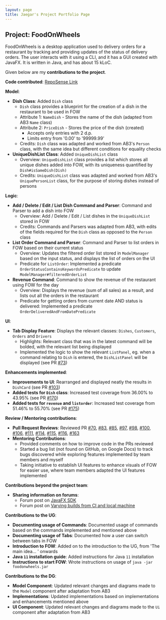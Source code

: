 ```yaml
---
layout: page
title: Jaegar's Project Portfolio Page
---
```


## Project: FoodOnWheels

FoodOnWheels is a desktop application used to delivery orders for a restaurant by tracking and providing updates of the status of delivery orders. The user interacts with it using a CLI, and it has a GUI created with JavaFX. It is written in Java, and has about 15 kLoC.

Given below are my **contributions to the project**.

**Code contributed**: [RepoSense Link](https://nus-cs2103-ay2122s2.github.io/tp-dashboard/?search=jaegarpoon&breakdown=true&sort=groupTitle&sortWithin=title&since=2022-02-18&timeframe=commit&mergegroup=&groupSelect=groupByRepos&checkedFileTypes=docs~functional-code~test-code~other)

**Model**:
* **Dish Class**: Added `Dish` class
  * `Dish` class provides a blueprint for the creation of a dish in the restaurant to be
  used in FOW
  * Attribute 1: `NameDish` - Stores the name of the dish (adapted from AB3 `Name` class)
  * Attribute 2: `PriceDish` - Stores the price of the dish (created) 
    * Accepts only entries with 2 d.p.
    * Limits entry from '0.00' to '99999.99'
  * Credits: `Dish` class was adapted and worked from AB3's `Person` class, with the same idea
  but different conditions for equality checks
* **UniqueDishList Class**: Added `UniqueDishList` class
  * Overview: `UniqueDishList` class provides a list which stores all unique dishes added into FOW,
  with its uniqueness quantified by `Dish#isSameDish(Dish)`
  * Credits: `UniqueDishList` class was adapted and worked from AB3's `UniquePersonList` class, for the
  purpose of storing dishes instead of persons

**Logic**:
* **Add / Delete / Edit / List Dish Command and Parser**: Command and Parser to add a dish into FOW
  * Overview: Add / Delete / Edit / List dishes in the `UniqueDishList` stored in FOW
  * Credits: Commands and Parsers was adapted from AB3, with edits of the fields required for the `Dish` class as opposed
  to the `Person` class
* **List Order Command and Parser**: Command and Parser to list orders in FOW based on their current status
  * Overview: Updates the filtered order list stored in `ModelManager` based on the input status,
  and displays the list of orders on the UI
  * Predicate for `ListOrder`: Implemented a predicate `OrderStatusContainsKeywordsPredicate` 
  to update `ModelManager#filteredOrderList`
* **Revenue Command**: Command to show the revenue of the restaurant using FOW for the day
  * Overview: Displays the revenue (sum of all sales) as a result, and lists out all the orders
  in the restaurant
  * Predicate for getting orders from current date AND status is delivered: Implemented a predicate
  `OrderDeliveredAndFromDatePredicate`
    
**UI**:
* **Tab Display Feature**: Displays the relevant classes: `Dishes`, `Customers`, `Orders` and `Drivers`
  * Highlights: Relevant class that was in the latest command will be bolded, with the relevant list being
    displayed
  * Implemented the logic to show the relevant `ListPanel`, eg. when a command relating to `Dish` is 
  entered, the `DishListPanel` will be displayed (see PR [\#73](https://github.com/AY2122S2-CS2103-F10-2/tp/pull/73))

**Enhancements implemented**:
* **Improvements to UI**: Rearranged and displayed neatly the results in `DishCard` (see PR [\#103](https://github.com/AY2122S2-CS2103-F10-2/tp/pull/103))
* **Added tests for `Dish` class**: Increased test coverage from 36.00% to 43.95% (see PR [\#170](https://github.com/AY2122S2-CS2103-F10-2/tp/pull/170))
* **Added tests for `revenue` and `listorder`**: Increased test coverage from 51.46% to 55.70% (see PR [\#175](https://github.com/AY2122S2-CS2103-F10-2/tp/pull/175))

**Review / Mentoring contributions**:
* **Pull Request Reviews**: Reviewed PR [\#70](https://github.com/AY2122S2-CS2103-F10-2/tp/pull/70), [\#83](https://github.com/AY2122S2-CS2103-F10-2/tp/pull/83),
  [\#85](https://github.com/AY2122S2-CS2103-F10-2/tp/pull/85), [\#97](https://github.com/AY2122S2-CS2103-F10-2/tp/pull/97), [\#98](https://github.com/AY2122S2-CS2103-F10-2/tp/pull/98),
  [\#100](https://github.com/AY2122S2-CS2103-F10-2/tp/pull/100), [\#106](https://github.com/AY2122S2-CS2103-F10-2/tp/pull/106), [\#111](https://github.com/AY2122S2-CS2103-F10-2/tp/pull/111),
  [\#114](https://github.com/AY2122S2-CS2103-F10-2/tp/pull/114), [\#115](https://github.com/AY2122S2-CS2103-F10-2/tp/pull/115), [\#116](https://github.com/AY2122S2-CS2103-F10-2/tp/pull/116),
  [\#163](https://github.com/AY2122S2-CS2103-F10-2/tp/pull/163)
* **Mentoring Contributions**:
  * Provided comments on how to improve code in the PRs reviewed
  * Started a bug list (not found on GitHub, on Google Docs) to track bugs discovered while exploring
    features implemented by team members and myself
  * Taking initiative to establish UI features to enhance visuals of FOW for easier use, where team members
    adapted the UI features implemented

**Contributions beyond the project team**:
* **Sharing information on forums**:
  * Forum post on [JavaFX SDK](https://github.com/nus-cs2103-AY2122S2/forum/issues/66)
  * Forum post on [Varying builds from CI and local machine](https://github.com/nus-cs2103-AY2122S2/forum/issues/122)
  
**Contributions to the UG**:
* **Documenting usage of Commands**: Documented usage of commands based on the commands implemented and mentioned
above
* **Documenting usage of Tabs**: Documented how a user can switch between tabs in FOW
* **Introduction to FOW**: Added on to the introduction to the UG, from 'The main idea... ' onwards
* **Java `11` installation guide**: Added instructions for Java `11` installation
* **Instructions to start FOW**: Wrote instructions on usage of `java -jar foodonwheels.jar`

**Contributions to the DG**:
* **Model Component**: Updated relevant changes and diagrams made to the `Model` component after adaptation from AB3
* **Implementations**: Updated implementations based on implementations and enhancements mentioned above
* **UI Component**: Updated relevant changes and diagrams made to the `Ui` component after adaptation from AB3
